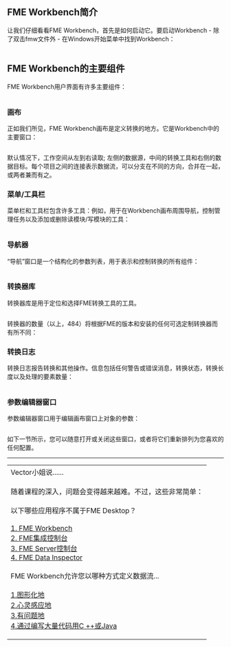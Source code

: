   <div id="readme" class="readme blob instapaper_body">
    <article class="markdown-body entry-content" itemprop="text"><h1><a id="user-content-introduction-to-fme-workbench" class="anchor" aria-hidden="true" href="https://github.com/safesoftware/FMETraining/blob/Desktop-Basic-2018/DesktopBasic1Basics/1.03.IntroductionToWorkbench.md#introduction-to-fme-workbench"></a><font style="vertical-align: inherit;"><font style="vertical-align: inherit;">FME Workbench简介</font></font></h1>
<p><font style="vertical-align: inherit;"><font style="vertical-align: inherit;">让我们仔细看看FME Workbench，首先是如何启动它。</font><font style="vertical-align: inherit;">要启动Workbench  - 除了双击fmw文件外 - 在Windows开始菜单中找到Workbench：</font></font></p>
<p><a target="_blank" href="https://github.com/safesoftware/FMETraining/blob/Desktop-Basic-2018/DesktopBasic1Basics/Images/Img1.005.StartingWorkbench.png"><img src="./Images/Img1.005.StartingWorkbench.png" alt="" style="max-width:100%;"></a></p>
<h2><a id="user-content-major-components-of-fme-workbench" class="anchor" aria-hidden="true" href="https://github.com/safesoftware/FMETraining/blob/Desktop-Basic-2018/DesktopBasic1Basics/1.03.IntroductionToWorkbench.md#major-components-of-fme-workbench"></a><font style="vertical-align: inherit;"><font style="vertical-align: inherit;">FME Workbench的主要组件</font></font></h2>
<p><font style="vertical-align: inherit;"><font style="vertical-align: inherit;">FME Workbench用户界面有许多主要组件：</font></font></p>
<p><a target="_blank" href="https://github.com/safesoftware/FMETraining/blob/Desktop-Basic-2018/DesktopBasic1Basics/Images/Img1.006.WorkbenchInterface.png"><img src="./Images/Img1.006.WorkbenchInterface.png" alt="" style="max-width:100%;"></a></p>
<h3><a id="user-content-canvas" class="anchor" aria-hidden="true" href="https://github.com/safesoftware/FMETraining/blob/Desktop-Basic-2018/DesktopBasic1Basics/1.03.IntroductionToWorkbench.md#canvas"></a><font style="vertical-align: inherit;"><font style="vertical-align: inherit;">画布</font></font></h3>
<p><font style="vertical-align: inherit;"><font style="vertical-align: inherit;">正如我们所见，FME Workbench画布是定义转换的地方。</font><font style="vertical-align: inherit;">它是Workbench中的主要窗口：</font></font></p>
<p><a target="_blank" href="https://github.com/safesoftware/FMETraining/blob/Desktop-Basic-2018/DesktopBasic1Basics/Images/Img1.007.WorkbenchCanvas.png"><img src="./Images/Img1.007.WorkbenchCanvas.png" alt="" style="max-width:100%;"></a></p>
<p><font style="vertical-align: inherit;"><font style="vertical-align: inherit;">默认情况下，工作空间从左到右读取; </font><font style="vertical-align: inherit;">左侧的数据源，中间的转换工具和右侧的数据目标。</font><font style="vertical-align: inherit;">每个项目之间的连接表示数据流，可以分支在不同的方向，合并在一起，或两者兼而有之。</font></font></p>
<h3><a id="user-content-menutoolbar" class="anchor" aria-hidden="true" href="https://github.com/safesoftware/FMETraining/blob/Desktop-Basic-2018/DesktopBasic1Basics/1.03.IntroductionToWorkbench.md#menutoolbar"></a><font style="vertical-align: inherit;"><font style="vertical-align: inherit;">菜单/工具栏</font></font></h3>
<p><font style="vertical-align: inherit;"><font style="vertical-align: inherit;">菜单栏和工具栏包含许多工具：例如，用于在Workbench画布周围导航，控制管理任务以及添加或删除读模块/写模块的工具：</font></font></p>
<p><a target="_blank" href="https://github.com/safesoftware/FMETraining/blob/Desktop-Basic-2018/DesktopBasic1Basics/Images/Img1.008.WorkbenchInterfaceMenuToolbar.png"><img src="./Images/Img1.008.WorkbenchInterfaceMenuToolbar.png" alt="" style="max-width:100%;"></a></p>
<h3><a id="user-content-navigator" class="anchor" aria-hidden="true" href="https://github.com/safesoftware/FMETraining/blob/Desktop-Basic-2018/DesktopBasic1Basics/1.03.IntroductionToWorkbench.md#navigator"></a><font style="vertical-align: inherit;"><font style="vertical-align: inherit;">导航器</font></font></h3>
<p><font style="vertical-align: inherit;"><font style="vertical-align: inherit;">“导航”窗口是一个结构化的参数列表，用于表示和控制转换的所有组件：</font></font></p>
<p><a target="_blank" href="https://github.com/safesoftware/FMETraining/blob/Desktop-Basic-2018/DesktopBasic1Basics/Images/Img1.009.WorkbenchNavigator.png"><img src="./Images/Img1.009.WorkbenchNavigator.png" alt="" style="max-width:100%;"></a></p>
<h3><a id="user-content-transformer-gallery" class="anchor" aria-hidden="true" href="https://github.com/safesoftware/FMETraining/blob/Desktop-Basic-2018/DesktopBasic1Basics/1.03.IntroductionToWorkbench.md#transformer-gallery"></a><font style="vertical-align: inherit;"><font style="vertical-align: inherit;">转换器库</font></font></h3>
<p><font style="vertical-align: inherit;"><font style="vertical-align: inherit;">转换器库是用于定位和选择FME转换工具的工具。</font></font></p>
<p><a target="_blank" href="https://github.com/safesoftware/FMETraining/blob/Desktop-Basic-2018/DesktopBasic1Basics/Images/Img1.010.WorkbenchGallery.png"><img src="./Images/Img1.010.WorkbenchGallery.png" alt="" style="max-width:100%;"></a></p>
<p><font style="vertical-align: inherit;"><font style="vertical-align: inherit;">转换器的数量（以上，484）将根据FME的版本和安装的任何可选定制转换器而有所不同：</font></font></p>
<h3><a id="user-content-translation-log" class="anchor" aria-hidden="true" href="https://github.com/safesoftware/FMETraining/blob/Desktop-Basic-2018/DesktopBasic1Basics/1.03.IntroductionToWorkbench.md#translation-log"></a><font style="vertical-align: inherit;"><font style="vertical-align: inherit;">转换日志</font></font></h3>
<p><font style="vertical-align: inherit;"><font style="vertical-align: inherit;">转换日志报告转换和其他操作。</font><font style="vertical-align: inherit;">信息包括任何警告或错误消息，转换状态，转换长度以及处理的要素数量：</font></font></p>
<p><a target="_blank" href="https://github.com/safesoftware/FMETraining/blob/Desktop-Basic-2018/DesktopBasic1Basics/Images/Img1.011.WorkbenchLog.png"><img src="./Images/Img1.011.WorkbenchLog.png" alt="" style="max-width:100%;"></a></p>
<h3><a id="user-content-parameter-editor-window" class="anchor" aria-hidden="true" href="https://github.com/safesoftware/FMETraining/blob/Desktop-Basic-2018/DesktopBasic1Basics/1.03.IntroductionToWorkbench.md#parameter-editor-window"></a><font style="vertical-align: inherit;"><font style="vertical-align: inherit;">参数编辑器窗口</font></font></h3>
<p><font style="vertical-align: inherit;"><font style="vertical-align: inherit;">参数编辑器窗口用于编辑画布窗口上对象的参数：</font></font></p>
<p><a target="_blank" href="https://github.com/safesoftware/FMETraining/blob/Desktop-Basic-2018/DesktopBasic1Basics/Images/Img1.013.ParameterEditor.png"><img src="./Images/Img1.013.ParameterEditor.png" alt="" style="max-width:100%;"></a></p>
<p><font style="vertical-align: inherit;"><font style="vertical-align: inherit;">如下一节所示，您可以随意打开或关闭这些窗口，或者将它们重新排列为您喜欢的任何配置。</font></font></p>
<hr>

<table>
<tbody><tr>
<td>
<i></i><font style="vertical-align: inherit;"><font style="vertical-align: inherit;">
Vector小姐说......
</font></font></td>
</tr>
<tr>
<td><font style="vertical-align: inherit;"><font style="vertical-align: inherit;">

随着课程的深入，问题会变得越来越难。</font><font style="vertical-align: inherit;">不过，这些非常简单：
 </font></font><br><br><font style="vertical-align: inherit;"><font style="vertical-align: inherit;">以下哪些应用程序不属于FME Desktop？
</font></font><br><br><a href="http://52.73.3.37/fmedatastreaming/Manual/QAResponse2017.fmw?chapter=1&amp;question=3&amp;answer=1&amp;DestDataset_TEXTLINE=C%3A%5CFMEOutput%5CQAResponse.html" rel="nofollow"><font style="vertical-align: inherit;"><font style="vertical-align: inherit;">1. FME Workbench </font></font></a>
<br><a href="http://52.73.3.37/fmedatastreaming/Manual/QAResponse2017.fmw?chapter=1&amp;question=3&amp;answer=2&amp;DestDataset_TEXTLINE=C%3A%5CFMEOutput%5CQAResponse.html" rel="nofollow"><font style="vertical-align: inherit;"><font style="vertical-align: inherit;">2. FME集成控制台</font></font></a>
<br><a href="http://52.73.3.37/fmedatastreaming/Manual/QAResponse2017.fmw?chapter=1&amp;question=3&amp;answer=3&amp;DestDataset_TEXTLINE=C%3A%5CFMEOutput%5CQAResponse.html" rel="nofollow"><font style="vertical-align: inherit;"><font style="vertical-align: inherit;">3. FME Server控制台</font></font></a>
<br><a href="http://52.73.3.37/fmedatastreaming/Manual/QAResponse2017.fmw?chapter=1&amp;question=3&amp;answer=4&amp;DestDataset_TEXTLINE=C%3A%5CFMEOutput%5CQAResponse.html" rel="nofollow"><font style="vertical-align: inherit;"><font style="vertical-align: inherit;">4. FME Data Inspector</font></font></a>
<br><br><font style="vertical-align: inherit;"><font style="vertical-align: inherit;"> FME Workbench允许您以哪种方式定义数据流...
 </font></font><br><br><a href="http://52.73.3.37/fmedatastreaming/Manual/QAResponse2017.fmw?chapter=1&amp;question=4&amp;answer=1&amp;DestDataset_TEXTLINE=C%3A%5CFMEOutput%5CQAResponse.html" rel="nofollow"><font style="vertical-align: inherit;"><font style="vertical-align: inherit;">1.图形化地</font></font></a>
<br><a href="http://52.73.3.37/fmedatastreaming/Manual/QAResponse2017.fmw?chapter=1&amp;question=4&amp;answer=2&amp;DestDataset_TEXTLINE=C%3A%5CFMEOutput%5CQAResponse.html" rel="nofollow"><font style="vertical-align: inherit;"><font style="vertical-align: inherit;">2.心灵感应地</font></font></a>
<br><a href="http://52.73.3.37/fmedatastreaming/Manual/QAResponse2017.fmw?chapter=1&amp;question=4&amp;answer=3&amp;DestDataset_TEXTLINE=C%3A%5CFMEOutput%5CQAResponse.html" rel="nofollow"><font style="vertical-align: inherit;"><font style="vertical-align: inherit;">3.有问题地</font></font></a>
<br><a href="http://52.73.3.37/fmedatastreaming/Manual/QAResponse2017.fmw?chapter=1&amp;question=4&amp;answer=4&amp;DestDataset_TEXTLINE=C%3A%5CFMEOutput%5CQAResponse.html" rel="nofollow"><font style="vertical-align: inherit;"><font style="vertical-align: inherit;">4.通过编写大量代码用C ++或Java</font></font></a>
<br>

</td>
</tr>
</tbody></table>
</article>
  </div>
